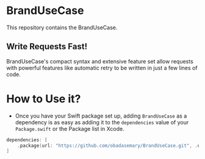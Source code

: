 # BrandUseCase

This repository contains the BrandUseCase.

## Write Requests Fast!

BrandUseCase's compact syntax and extensive feature set allow requests with powerful features like automatic retry to be written in just a few lines of code.


# How to Use it?

-  Once you have your Swift package set up, adding `BrandUseCase` as a dependency is as easy as adding it to the `dependencies` value of your `Package.swift` or the Package list in Xcode.

```swift
dependencies: [
    .package(url: "https://github.com/obadasemary/BrandUseCase.git", .upToNextMajor(from: "1.0.1"))
]
```
